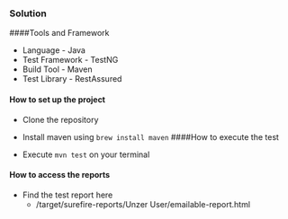 ### Solution

####Tools and Framework
* Language - Java
* Test Framework - TestNG
* Build Tool - Maven
* Test Library - RestAssured

#### How to set up the project
* Clone the repository
* Install maven using
   ```brew install maven```
####How to execute the test

 * Execute ```mvn test``` on your terminal

#### How to access the reports
* Find the test report here 
  * /target/surefire-reports/Unzer User/emailable-report.html

    

